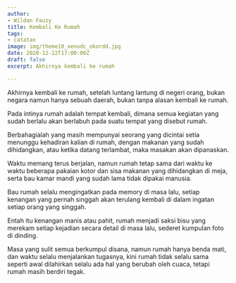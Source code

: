 ```yaml
---
author:
- Wildan Fauzy
title: Kembali Ke Rumah
tags:
- catatan
image: img/theme10_xenudc_okordd.jpg
date: 2020-12-22T17:00:00Z
draft: false
excerpt: Akhirnya kembali ke rumah

---
```

Akhirnya kembali ke rumah, setelah luntang lantung di negeri orang, bukan negara namun hanya sebuah daerah, bukan tanpa alasan kembali ke rumah.

Pada intinya rumah adalah tempat kembali, dimana semua kegiatan yang sudah berlalu akan berlabuh pada suatu tempat yang disebut rumah.

Berbahagialah yang masih mempunyai seorang yang dicintai setia menunggu kehadiran kalian di rumah, dengan makanan yang sudah dihidangkan, atau ketika datang terlambat, maka masakan akan dipanaskan.

Waktu memang terus berjalan, namun rumah tetap sama dari waktu ke waktu beberapa pakaian kotor dan sisa makanan yang dihidangkan di meja, serta bau kamar mandi yang sudah lama tidak dipakai manusia.

Bau rumah selalu mengingatkan pada memory di masa lalu, setiap kenangan yang pernah singgah akan terulang kembali di dalam ingatan setiap orang yang singgah.

Entah itu kenangan manis atau pahit, rumah menjadi saksi bisu yang merekam setiap kejadian secara detail di masa lalu, sederet kumpulan foto di dinding.

Masa yang sulit semua berkumpul disana, namun rumah hanya benda mati, dan waktu selalu menjalankan tugasnya, kini rumah tidak selalu sama seperti awal dilahirkan selalu ada hal yang berubah oleh cuaca, tetapi rumah masih berdiri tegak.